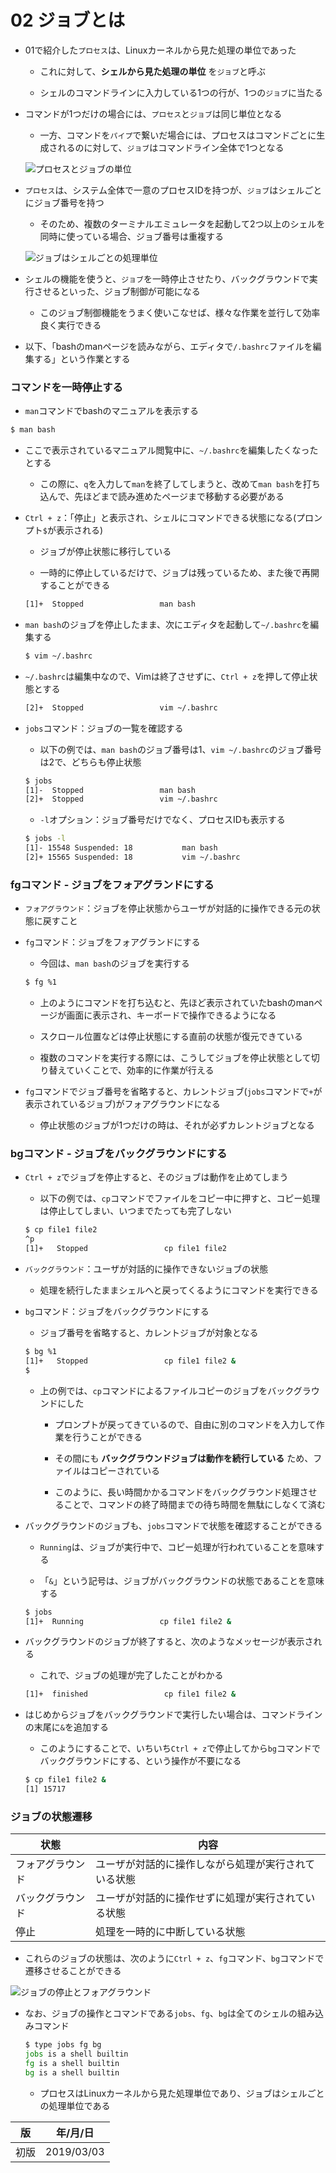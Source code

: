 02 ジョブとは
============

* 01で紹介した`プロセス`は、Linuxカーネルから見た処理の単位であった

  * これに対して、**シェルから見た処理の単位** を`ジョブ`と呼ぶ

  * シェルのコマンドラインに入力している1つの行が、1つの`ジョブ`に当たる

* コマンドが1つだけの場合には、`プロセス`と`ジョブ`は同じ単位となる

  * 一方、コマンドを`パイプ`で繋いだ場合には、プロセスはコマンドごとに生成されるのに対して、`ジョブ`はコマンドライン全体で1つとなる

  ![プロセスとジョブの単位](./images/プロセスとジョブの単位.png)

* `プロセス`は、システム全体で一意のプロセスIDを持つが、`ジョブ`はシェルごとにジョブ番号を持つ

  * そのため、複数のターミナルエミュレータを起動して2つ以上のシェルを同時に使っている場合、ジョブ番号は重複する

  ![ジョブはシェルごとの処理単位](./images/ジョブはシェルごとの処理単位.png)

* シェルの機能を使うと、`ジョブ`を一時停止させたり、バックグラウンドで実行させるといった、ジョブ制御が可能になる

  * このジョブ制御機能をうまく使いこなせば、様々な作業を並行して効率良く実行できる

* 以下、「bashのmanページを読みながら、エディタで`/.bashrc`ファイルを編集する」という作業とする



### コマンドを一時停止する

* `man`コマンドでbashのマニュアルを表示する

```bash
$ man bash
```

* ここで表示されているマニュアル閲覧中に、`~/.bashrc`を編集したくなったとする

  * この際に、`q`を入力して`man`を終了してしまうと、改めて`man bash`を打ち込んで、先ほどまで読み進めたページまで移動する必要がある

* `Ctrl + z`：「停止」と表示され、シェルにコマンドできる状態になる(プロンプト`$`が表示される)

  * ジョブが停止状態に移行している

  * 一時的に停止しているだけで、ジョブは残っているため、また後で再開することができる

  ```bash
  [1]+  Stopped                 man bash
  ```

* `man bash`のジョブを停止したまま、次にエディタを起動して`~/.bashrc`を編集する

  ```bash
  $ vim ~/.bashrc
  ```

* `~/.bashrc`は編集中なので、Vimは終了させずに、`Ctrl + z`を押して停止状態とする

  ```bash
  [2]+  Stopped                 vim ~/.bashrc
  ```

* `jobs`コマンド：ジョブの一覧を確認する

  * 以下の例では、`man bash`のジョブ番号は1、`vim ~/.bashrc`のジョブ番号は2で、どちらも停止状態


  ```bash
  $ jobs
  [1]-  Stopped                 man bash
  [2]+  Stopped                 vim ~/.bashrc
  ```

  * `-l`オプション：ジョブ番号だけでなく、プロセスIDも表示する

  ```bash
  $ jobs -l
  [1]- 15548 Suspended: 18           man bash
  [2]+ 15565 Suspended: 18           vim ~/.bashrc
  ```



### fgコマンド - ジョブをフォアグランドにする

* `フォアグラウンド`：ジョブを停止状態からユーザが対話的に操作できる元の状態に戻すこと

* `fg`コマンド：ジョブをフォアグランドにする

  * 今回は、`man bash`のジョブを実行する

  ```bash
  $ fg %1
  ```

  * 上のようにコマンドを打ち込むと、先ほど表示されていたbashのmanページが画面に表示され、キーボードで操作できるようになる

  * スクロール位置などは停止状態にする直前の状態が復元できている

  * 複数のコマンドを実行する際には、こうしてジョブを停止状態として切り替えていくことで、効率的に作業が行える


* `fg`コマンドでジョブ番号を省略すると、カレントジョブ(`jobs`コマンドで`+`が表示されているジョブ)がフォアグラウンドになる

  * 停止状態のジョブが1つだけの時は、それが必ずカレントジョブとなる



### bgコマンド - ジョブをバックグラウンドにする

* `Ctrl + z`でジョブを停止すると、そのジョブは動作を止めてしまう

  * 以下の例では、`cp`コマンドでファイルをコピー中に押すと、コピー処理は停止してしまい、いつまでたっても完了しない

  ```bash
  $ cp file1 file2
  ^p
  [1]+   Stopped                 cp file1 file2
  ```

* `バックグラウンド`：ユーザが対話的に操作できないジョブの状態

  * 処理を続行したままシェルへと戻ってくるようにコマンドを実行できる

* `bg`コマンド：ジョブをバックグラウンドにする

  * ジョブ番号を省略すると、カレントジョブが対象となる

  ```bash
  $ bg %1
  [1]+   Stopped                 cp file1 file2 &
  $
  ```

  * 上の例では、`cp`コマンドによるファイルコピーのジョブをバックグラウンドにした

    * プロンプトが戻ってきているので、自由に別のコマンドを入力して作業を行うことができる

    * その間にも **バックグラウンドジョブは動作を続行している** ため、ファイルはコピーされている

    * このように、長い時間かかるコマンドをバックグラウンド処理させることで、コマンドの終了時間までの待ち時間を無駄にしなくて済む

* バックグラウンドのジョブも、`jobs`コマンドで状態を確認することができる

  * `Running`は、ジョブが実行中で、コピー処理が行われていることを意味する

  * 「`&`」という記号は、ジョブがバックグラウンドの状態であることを意味する

  ```bash
  $ jobs
  [1]+  Running                 cp file1 file2 &
  ```

* バックグラウンドのジョブが終了すると、次のようなメッセージが表示される

  * これで、ジョブの処理が完了したことがわかる

  ```bash
  [1]+  finished                 cp file1 file2 &
  ```

* はじめからジョブをバックグラウンドで実行したい場合は、コマンドラインの末尾に`&`を追加する

  * このようにすることで、いちいち`Ctrl + z`で停止してから`bg`コマンドでバックグラウンドにする、という操作が不要になる

  ```bash
  $ cp file1 file2 &
  [1] 15717
  ```



### ジョブの状態遷移

| 状態             | 内容                                                 |
| ---------------- | ---------------------------------------------------- |
| フォアグラウンド | ユーザが対話的に操作しながら処理が実行されている状態 |
| バックグラウンド | ユーザが対話的に操作せずに処理が実行されている状態   |
| 停止             | 処理を一時的に中断している状態                       |

* これらのジョブの状態は、次のように`Ctrl + z`、`fg`コマンド、`bg`コマンドで遷移させることができる

![ジョブの停止とフォアグラウンド](./images/ジョブの停止とフォアグラウンド.png)

* なお、ジョブの操作とコマンドである`jobs`、`fg`、`bg`は全てのシェルの組み込みコマンド

  ```bash
  $ type jobs fg bg
  jobs is a shell builtin
  fg is a shell builtin
  bg is a shell builtin
  ```

  * プロセスはLinuxカーネルから見た処理単位であり、ジョブはシェルごとの処理単位である



| 版 |  年/月/日 |
|----|----------|
|初版|2019/03/03|
